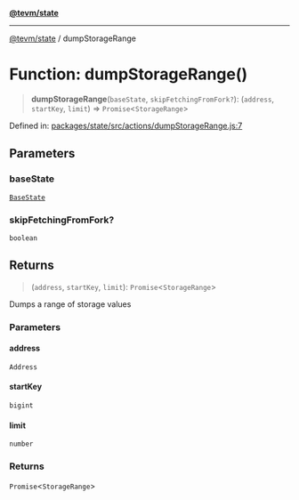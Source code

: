 [**@tevm/state**](../README.md)

***

[@tevm/state](../globals.md) / dumpStorageRange

# Function: dumpStorageRange()

> **dumpStorageRange**(`baseState`, `skipFetchingFromFork?`): (`address`, `startKey`, `limit`) => `Promise`\<`StorageRange`\>

Defined in: [packages/state/src/actions/dumpStorageRange.js:7](https://github.com/evmts/tevm-monorepo/blob/main/packages/state/src/actions/dumpStorageRange.js#L7)

## Parameters

### baseState

[`BaseState`](../type-aliases/BaseState.md)

### skipFetchingFromFork?

`boolean`

## Returns

> (`address`, `startKey`, `limit`): `Promise`\<`StorageRange`\>

Dumps a range of storage values

### Parameters

#### address

`Address`

#### startKey

`bigint`

#### limit

`number`

### Returns

`Promise`\<`StorageRange`\>
